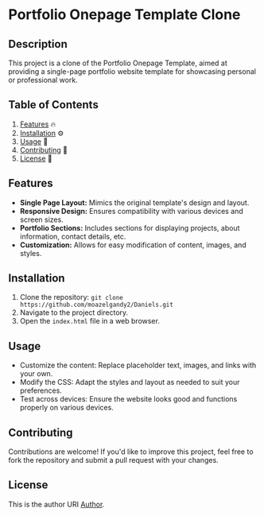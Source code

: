 # Portfolio Onepage Template Clone

## Description

This project is a clone of the Portfolio Onepage Template, aimed at providing a single-page portfolio website template for showcasing personal or professional work.

## Table of Contents

1. [Features](#features) 🔥
2. [Installation](#installation) ⚙️
3. [Usage](#usage) 🚀
4. [Contributing](#contributing) 🤝
5. [License](#license) 📝

## Features

- **Single Page Layout:** Mimics the original template's design and layout.
- **Responsive Design:** Ensures compatibility with various devices and screen sizes.
- **Portfolio Sections:** Includes sections for displaying projects, about information, contact details, etc.
- **Customization:** Allows for easy modification of content, images, and styles.

## Installation

1. Clone the repository: `git clone https://github.com/moazelgandy2/Daniels.git`
2. Navigate to the project directory.
3. Open the `index.html` file in a web browser.

## Usage

- Customize the content: Replace placeholder text, images, and links with your own.
- Modify the CSS: Adapt the styles and layout as needed to suit your preferences.
- Test across devices: Ensure the website looks good and functions properly on various devices.

## Contributing

Contributions are welcome! If you'd like to improve this project, feel free to fork the repository and submit a pull request with your changes.

## License

This is the author URI [Author](http://themeforest.net/user/creativotheme).
